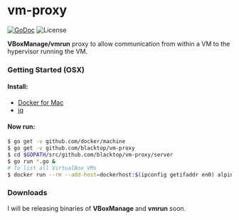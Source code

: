 # vm-proxy
[![GoDoc][godoc]](https://godoc.org/github.com/blacktop/vm-proxy)
![License][license]  

**VBoxManage/vmrun** proxy to allow communication from within a VM to the hypervisor running the VM.

[godoc]: https://godoc.org/github.com/blacktop/vm-proxy?status.svg
[license]: https://img.shields.io/github/license/blacktop/vm-proxy.svg

### Getting Started (OSX)

#### Install:
 - [Docker for Mac](https://beta.docker.com/)
 - [jq](https://stedolan.github.io/jq/)  

#### Now run:
```bash
$ go get -v github.com/docker/machine
$ go get -v github.com/blacktop/vm-proxy
$ cd $GOPATH/src/github.com/blacktop/vm-proxy/server
$ go run *.go &
# To list all VirtualBox VMs
$ docker run --rm --add-host=dockerhost:$(ipconfig getifaddr en0) alpine wget -qO- dockerhost:5000/vms | jq .
```

### Downloads
I will be releasing binaries of **VBoxManage** and **vmrun** soon.
